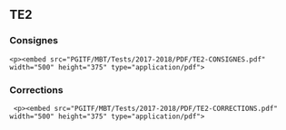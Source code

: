 ## TE2

### Consignes
    <p><embed src="PGITF/MBT/Tests/2017-2018/PDF/TE2-CONSIGNES.pdf" width="500" height="375" type="application/pdf">

### Corrections
     <p><embed src="PGITF/MBT/Tests/2017-2018/PDF/TE2-CORRECTIONS.pdf" width="500" height="375" type="application/pdf">
